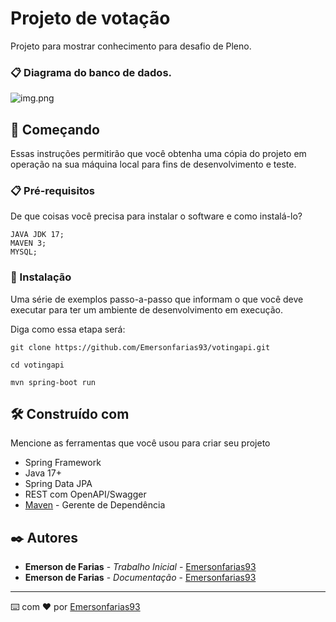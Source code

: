 # Projeto de votação

Projeto para mostrar conhecimento para desafio de Pleno.

### 📋 Diagrama do banco de dados.

![img.png](img.png)


## 🚀 Começando

Essas instruções permitirão que você obtenha uma cópia do projeto em operação na sua máquina local para fins de desenvolvimento e teste.

### 📋 Pré-requisitos

De que coisas você precisa para instalar o software e como instalá-lo?

```
JAVA JDK 17; 
MAVEN 3; 
MYSQL;   
```

### 🔧 Instalação

Uma série de exemplos passo-a-passo que informam o que você deve executar para ter um ambiente de desenvolvimento em execução.

Diga como essa etapa será:

```shell
git clone https://github.com/Emersonfarias93/votingapi.git

cd votingapi

mvn spring-boot run
```


## 🛠️ Construído com

Mencione as ferramentas que você usou para criar seu projeto

* Spring Framework
* Java 17+
* Spring Data JPA
* REST com OpenAPI/Swagger
* [Maven](https://maven.apache.org/) - Gerente de Dependência

## ✒️ Autores

* **Emerson de Farias** - *Trabalho Inicial* - [Emersonfarias93](https://github.com/Emersonfarias93)
* **Emerson de Farias** - *Documentação* - [Emersonfarias93](https://github.com/Emersonfarias93)

---
⌨️ com ❤️ por [Emersonfarias93](https://gist.github.com/Emersonfarias93)